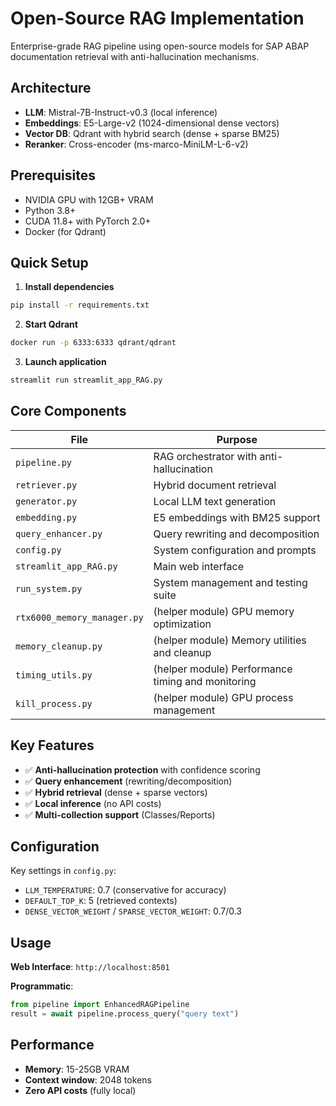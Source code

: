 # Open-Source RAG Implementation
Enterprise-grade RAG pipeline using open-source models for SAP ABAP documentation retrieval with anti-hallucination mechanisms.

## Architecture
- **LLM**: Mistral-7B-Instruct-v0.3 (local inference)
- **Embeddings**: E5-Large-v2 (1024-dimensional dense vectors)
- **Vector DB**: Qdrant with hybrid search (dense + sparse BM25)
- **Reranker**: Cross-encoder (ms-marco-MiniLM-L-6-v2)

## Prerequisites
- NVIDIA GPU with 12GB+ VRAM
- Python 3.8+
- CUDA 11.8+ with PyTorch 2.0+
- Docker (for Qdrant)

## Quick Setup
1. **Install dependencies**
```bash
pip install -r requirements.txt
```

2. **Start Qdrant**
```bash
docker run -p 6333:6333 qdrant/qdrant
```

3. **Launch application**
```bash
streamlit run streamlit_app_RAG.py
```

## Core Components
| File | Purpose |
|------|---------|
| `pipeline.py` | RAG orchestrator with anti-hallucination |
| `retriever.py` | Hybrid document retrieval |
| `generator.py` | Local LLM text generation |
| `embedding.py` | E5 embeddings with BM25 support |
| `query_enhancer.py` | Query rewriting and decomposition |
| `config.py` | System configuration and prompts |
| `streamlit_app_RAG.py` | Main web interface |
| `run_system.py` | System management and testing suite |
| `rtx6000_memory_manager.py` |(helper module) GPU memory optimization |
| `memory_cleanup.py` |(helper module) Memory utilities and cleanup |
| `timing_utils.py` |(helper module) Performance timing and monitoring |
| `kill_process.py` |(helper module) GPU process management |

## Key Features
- ✅ **Anti-hallucination protection** with confidence scoring
- ✅ **Query enhancement** (rewriting/decomposition)
- ✅ **Hybrid retrieval** (dense + sparse vectors)
- ✅ **Local inference** (no API costs)
- ✅ **Multi-collection support** (Classes/Reports)

## Configuration
Key settings in `config.py`:
- `LLM_TEMPERATURE`: 0.7 (conservative for accuracy)
- `DEFAULT_TOP_K`: 5 (retrieved contexts)
- `DENSE_VECTOR_WEIGHT` / `SPARSE_VECTOR_WEIGHT`: 0.7/0.3

## Usage
**Web Interface**: `http://localhost:8501`

**Programmatic**:
```python
from pipeline import EnhancedRAGPipeline
result = await pipeline.process_query("query text")
```

## Performance
- **Memory**: 15-25GB VRAM
- **Context window**: 2048 tokens
- **Zero API costs** (fully local)
